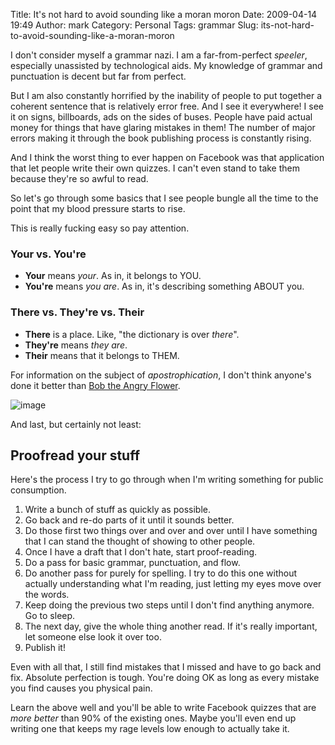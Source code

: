 Title: It's not hard to avoid sounding like a moran moron
Date: 2009-04-14 19:49
Author: mark
Category: Personal
Tags: grammar
Slug: its-not-hard-to-avoid-sounding-like-a-moran-moron

I don't consider myself a grammar nazi. I am a far-from-perfect
*speeler*, especially unassisted by technological aids. My knowledge of
grammar and punctuation is decent but far from perfect.

But I am also constantly horrified by the inability of people to put
together a coherent sentence that is relatively error free. And I see it
everywhere! I see it on signs, billboards, ads on the sides of buses.
People have paid actual money for things that have glaring mistakes in
them! The number of major errors making it through the book publishing
process is constantly rising.

And I think the worst thing to ever happen on Facebook was that
application that let people write their own quizzes. I can't even stand
to take them because they're so awful to read.

So let's go through some basics that I see people bungle all the time to
the point that my blood pressure starts to rise.

This is really fucking easy so pay attention.

### Your vs. You're



-   **Your** means *your*. As in, it belongs to YOU.
-   **You're** means *you are*. As in, it's describing something ABOUT
    you.



### There vs. They're vs. Their



-   **There** is a place. Like, "the dictionary is over *there*".
-   **They're** means *they are*.
-   **Their** means that it belongs to THEM.



For information on the subject of *apostrophication*, I don't think
anyone's done it better than [Bob the Angry Flower][].

![image][]

And last, but certainly not least:

## Proofread your stuff



Here's the process I try to go through when I'm writing something for
public consumption.

1.  Write a bunch of stuff as quickly as possible.
2.  Go back and re-do parts of it until it sounds better.
3.  Do those first two things over and over and over until I have
    something that I can stand the thought of showing to other people.
4.  Once I have a draft that I don't hate, start proof-reading.
5.  Do a pass for basic grammar, punctuation, and flow.
6.  Do another pass for purely for spelling. I try to do this one
    without actually understanding what I'm reading, just letting my
    eyes move over the words.
7.  Keep doing the previous two steps until I don't find anything
    anymore. Go to sleep.
8.  The next day, give the whole thing another read. If it's really
    important, let someone else look it over too.
9.  Publish it!



Even with all that, I still find mistakes that I missed and have to go
back and fix. Absolute perfection is tough. You're doing OK as long as
every mistake you find causes you physical pain.

Learn the above well and you'll be able to write Facebook quizzes that
are *more better* than 90% of the existing ones. Maybe you'll even end
up writing one that keeps my rage levels low enough to actually take it.

  [Bob the Angry Flower]: http://www.angryflower.com/
  [image]: http://farm4.static.flickr.com/3560/3442075253_3dec58570f_o.gif
